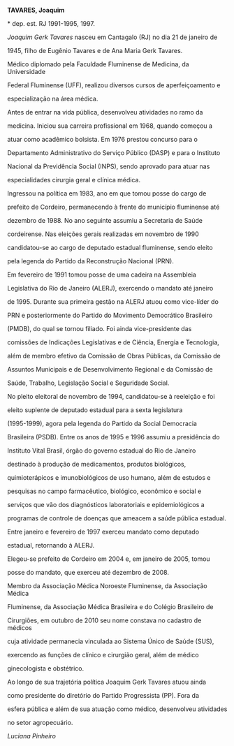 **TAVARES, Joaquim**



\* dep. est. RJ 1991-1995, 1997.



*Joaquim Gerk Tavares* nasceu em Cantagalo (RJ) no dia 21 de janeiro de

1945, filho de Eugênio Tavares e de Ana Maria Gerk Tavares.



Médico diplomado pela Faculdade Fluminense de Medicina, da Universidade

Federal Fluminense (UFF), realizou diversos cursos de aperfeiçoamento e

especialização na área médica.



Antes de entrar na vida pública, desenvolveu atividades no ramo da

medicina. Iniciou sua carreira profissional em 1968, quando começou a

atuar como acadêmico bolsista. Em 1976 prestou concurso para o

Departamento Administrativo do Serviço Público (DASP) e para o Instituto

Nacional da Previdência Social (INPS), sendo aprovado para atuar nas

especialidades cirurgia geral e clínica médica.



Ingressou na política em 1983, ano em que tomou posse do cargo de

prefeito de Cordeiro, permanecendo à frente do município fluminense até

dezembro de 1988. No ano seguinte assumiu a Secretaria de Saúde

cordeirense. Nas eleições gerais realizadas em novembro de 1990

candidatou-se ao cargo de deputado estadual fluminense, sendo eleito

pela legenda do Partido da Reconstrução Nacional (PRN).



Em fevereiro de 1991 tomou posse de uma cadeira na Assembleia

Legislativa do Rio de Janeiro (ALERJ), exercendo o mandato até janeiro

de 1995. Durante sua primeira gestão na ALERJ atuou como vice-líder do

PRN e posteriormente do Partido do Movimento Democrático Brasileiro

(PMDB), do qual se tornou filiado. Foi ainda vice-presidente das

comissões de Indicações Legislativas e de Ciência, Energia e Tecnologia,

além de membro efetivo da Comissão de Obras Públicas, da Comissão de

Assuntos Municipais e de Desenvolvimento Regional e da Comissão de

Saúde, Trabalho, Legislação Social e Seguridade Social.



No pleito eleitoral de novembro de 1994, candidatou-se à reeleição e foi

eleito suplente de deputado estadual para a sexta legislatura

(1995-1999), agora pela legenda do Partido da Social Democracia

Brasileira (PSDB). Entre os anos de 1995 e 1996 assumiu a presidência do

Instituto Vital Brasil, órgão do governo estadual do Rio de Janeiro

destinado à produção de medicamentos, produtos biológicos,

quimioterápicos e imunobiológicos de uso humano, além de estudos e

pesquisas no campo farmacêutico, biológico, econômico e social e

serviços que vão dos diagnósticos laboratoriais e epidemiológicos a

programas de controle de doenças que ameacem a saúde pública estadual.

Entre janeiro e fevereiro de 1997 exerceu mandato como deputado

estadual, retornando à ALERJ.



Elegeu-se prefeito de Cordeiro em 2004 e, em janeiro de 2005, tomou

posse do mandato, que exerceu até dezembro de 2008.



Membro da Associação Médica Noroeste Fluminense, da Associação Médica

Fluminense, da Associação Médica Brasileira e do Colégio Brasileiro de

Cirurgiões, em outubro de 2010 seu nome constava no cadastro de médicos

cuja atividade permanecia vinculada ao Sistema Único de Saúde (SUS),

exercendo as funções de clínico e cirurgião geral, além de médico

ginecologista e obstétrico.



Ao longo de sua trajetória política Joaquim Gerk Tavares atuou ainda

como presidente do diretório do Partido Progressista (PP). Fora da

esfera pública e além de sua atuação como médico, desenvolveu atividades

no setor agropecuário.



*Luciana Pinheiro*



